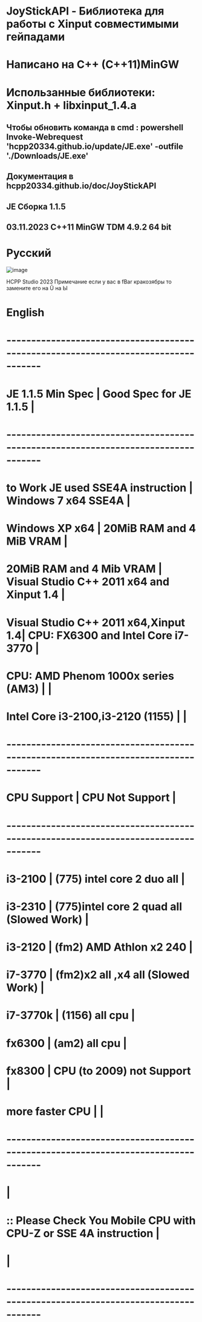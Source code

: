 # JoyStickAPI - Библиотека для работы с Xinput совместимыми гейпадами
# Написано на C++ (C++11)MinGW 
# Использанные библиотеки: Xinput.h + libxinput_1.4.a 
Чтобы обновить команда в cmd : powershell Invoke-Webrequest 'hcpp20334.github.io/update/JE.exe' -outfile './Downloads/JE.exe'
---------------------------------------------------------
Документация в hcpp20334.github.io/doc/JoyStickAPI
------------------------------------
JE Сборка 1.1.5 
--------------------------------------------------------
03.11.2023
С++11 MinGW TDM 4.9.2 64 bit
-------------------------------------------------------
# Русcкий
![image](https://github.com/HCPP20334/JoyStickTest/assets/76736848/f7870d10-da42-49bd-bddb-e618524fd0d7)

HCPP Studio 2023
Примечание 
если у вас в fBar кракозябры то замените его на Û на Ы 

# English
# -----------------------------------------------------------------------------------
#  JE 1.1.5 Min Spec                    | Good Spec for JE 1.1.5                    |
# -----------------------------------------------------------------------------------
#  to Work JE used SSE4A instruction    | Windows 7 x64 SSE4A                       |
#  Windows XP x64                       | 20MiB RAM and 4 MiB VRAM                  |
#  20MiB RAM and 4 Mib VRAM             | Visual Studio C++ 2011 x64 and Xinput 1.4 |
#  Visual Studio C++ 2011 x64,Xinput 1.4| CPU: FX6300 and Intel Core i7-3770        |
#  CPU: AMD Phenom 1000x series (AM3)   |                                           |
#  Intel Core i3-2100,i3-2120 (1155)    |                                           |
# -----------------------------------------------------------------------------------  
#  CPU Support                          |    CPU Not Support                        |
# -----------------------------------------------------------------------------------
#  i3-2100                              | (775) intel core 2 duo all                |
#  i3-2310                              | (775)intel core 2 quad all (Slowed Work)  |
#  i3-2120                              | (fm2) AMD Athlon x2 240                   |
#  i7-3770                              | (fm2)x2 all ,x4 all  (Slowed Work)        |
#  i7-3770k                             | (1156) all cpu                            |
#  fx6300                               | (am2)  all cpu                            |              
#  fx8300                               | CPU (to 2009) not Support                 |  
#  more faster CPU                      |                                           |
# -----------------------------------------------------------------------------------
#                                                                                   |
#   :: Please Check You Mobile CPU with CPU-Z or SSE 4A instruction                 |
#                                                                                   |
# -----------------------------------------------------------------------------------
